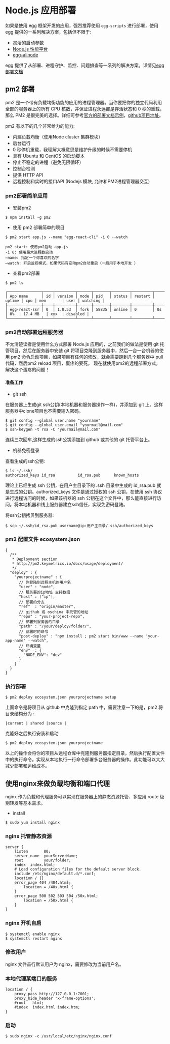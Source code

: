 # Node.js 应用部署

如果是使用 egg 框架开发的应用，强烈推荐使用 `egg-scripts` 进行部署，使用 egg 提供的一系列解决方案，包括但不限于:

- 灵活的启动参数
- [Node.js 性能平台](https://www.aliyun.com/product/nodejs)
- [egg-alinode](https://github.com/eggjs/egg-alinode)

egg 提供了从部署、进程守护、监控、问题排查等一系列的解决方案。详情见[egg 部署文档](https://eggjs.org/zh-cn/core/deployment.html)

## pm2 部署

pm2 是一个带有负载均衡功能的应用的进程管理器。当你要把你的独立代码利用全部的服务器上的所有 CPU 核数，并保证进程永远都是存活状态和 0 秒的重载，那么 PM2 是很完美的选择。详细可参考[官方的部署文档示例](http://pm2.keymetrics.io/docs/usage/deployment/)，[github项目地址](https://github.com/Unitech/pm2)。

pm2 有以下的几个非常给力的能力:

- 内建负载均衡（使用Node cluster 集群模块）
- 后台运行
- 0 秒停机重载，我理解大概意思是维护升级的时候不需要停机
- 具有 Ubuntu 和 CentOS 的启动脚本
- 停止不稳定的进程（避免无限循环）
- 控制台检测
- 提供 HTTP API
- 远程控制和实时的接口API (Nodejs 模块, 允许和PM2进程管理器交互)

### pm2部署简单应用

- 安装pm2

```
$ npm install -g pm2
```

- 使用 pm2 部署简单的项目

```
$ pm2 start app.js --name "egg-react-cli" -i 0 --watch

pm2 start: 使用pm2启动 app.js
-i 0: 使用最大进程数启动
–name: 指定一个你喜欢的名字
–watch: 开启监视模式，如果代码有变动pm2自动重启（一般用于本地开发 ）
```

- 查看pm2部署

```
$ pm2 ls

┌───────────────┬────┬─────────┬──────┬───────┬────────┬─────────┬────────┬─────┬───────────┬──────┬──────────┐
│ App name      │ id │ version │ mode │ pid   │ status │ restart │ uptime │ cpu │ mem       │ user │ watching │
├───────────────┼────┼─────────┼──────┼───────┼────────┼─────────┼────────┼─────┼───────────┼──────┼──────────┤
│ egg-react-ssr │ 0  │ 1.0.53  │ fork │ 58835 │ online │ 0       │ 0s     │ 0%  │ 17.4 MB   │ xxx  │ disabled │
└───────────────┴────┴─────────┴──────┴───────┴────────┴─────────┴────────┴─────┴───────────┴──────┴──────────┘
```

### pm2自动部署远程服务器

不太清楚读者是使用什么方式部署 Node.js 应用的，之前我们的做法是使用 git 托管项目，然后在服务器中安装 git 将项目克隆到服务器中，然后一台一台机器的使用 pm2 命令启动项目，如果项目有任何的修改，就会需要跑到几个服务器中 pull 代码，然后pm2 reload 项目，蛋疼的要死。
现在就使用pm2的远程部署方式，解决这个蛋疼的问题！

#### 准备工作

- git ssh

在服务器上生成git ssh公钥(本地机器和服务器操作一样)，并添加到 git 上。这样服务器中clone项目也不需要输入密码。

```
$ git config --global user.name "yourname"
$ git config --global user.email "yourmail@mail.com"
$ ssh-keygen -t rsa -C "yourmail@mail.com"
```

连续三次回车,这样生成的ssh公钥添加到 github 或其他的 git 托管平台上。

- 机器免密登录

查看生成的ssh公钥:

```
$ ls ~/.ssh/
authorized_keys id_rsa          id_rsa.pub      known_hosts
```

理论上已经生成 ssh 公钥，在用户主目录下的 .ssh 目录中生成的 id_rsa.pub 就是生成的公钥。authorized_keys 文件是通过授权的 ssh 公钥，在使用 ssh 协议进行远程访问的时候，如果该机器的 ssh 公钥在这个文件中，那么能直接进行访问。将本地机器和线上服务器建立ssh信任，实现免密码登陆。

将ssh公钥拷贝到服务器:

```
$ scp ~/.ssh/id_rsa.pub username@ip:用户主目录/.ssh/authorized_keys
```

### pm2 配置文件 ecosystem.json

```
{
  /**
   * Deployment section
   * http://pm2.keymetrics.io/docs/usage/deployment/
   */
  "deploy" : {
    "yourprojectname" : {
      // 你登陆到远程主机的用户名
      "user" : "node",
      // 服务器的ip地址 支持数组
      "host" : ["ip"],
      // 部署的分支
      "ref"  : "origin/master",
      // github 或 oschina 中托管的地址
      "repo" : "your-project-repo",
      // 部署到服务器的目录
      "path" : "/your/deploy/folder/",
      // 部署时的命令
      "post-deploy" : "npm install ; pm2 start bin/www --name 'your-app-name' --watch",
      // 环境变量
      "env"  : {
        "NODE_ENV": "dev"
      }
    }
  }
}
```

### 执行部署

```
$ pm2 deploy ecosystem.json yourprojectname setup
```

上面命令是将项目从 github 中克隆到指定 path 中，需要注意一下的是，pm2 将目录结构分为 :

```
|current | shared |source |
```

克隆好之后执行安装和启动

```
$ pm2 deploy ecosystem.json yourprojectname
```

以上的操作会将你的项目从远程仓库中克隆到服务器指定目录，然后执行配置文件中的执行命令。实现从本地执行一行命令部署多台服务器的操作。此功能可以大大减少部署和运维成本。

## 使用nginx来做负载均衡和端口代理

nginx 作为负载和代理服务可以实现在服务器上的静态资源托管、多应用 route 级别转发等基本需求。

- install

```
$ sudo yum install nginx
```

### nginx 托管静态资源

```
server {
    listen       80;
    server_name  yourServerName;
    root         your/folder;
    index  index.html;
    # Load configuration files for the default server block.
    include /etc/nginx/default.d/*.conf;
    location / {}
    error_page 404 /404.html;
        location = /40x.html {
    }
    error_page 500 502 503 504 /50x.html;
        location = /50x.html {
    }
}
```

### nginx 开机自启

```
$ systemctl enable nginx
$ systemctl restart nginx
```

### 修改用户

nginx 文件首行默认用户为 nginx，需要修改为当前用户名。

### 本地代理某端口的服务

```
location / {
    proxy_pass http://127.0.0.1:7001;
    proxy_hide_header 'x-frame-options';
    #root   html;
    #index  index.html index.htm;
}
```

### 启动

```
$ sudo nginx -c /usr/local/etc/nginx/nginx.conf
```

